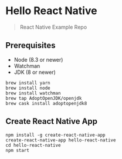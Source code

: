 # Hello React Native
> React Native Example Repo

## Prerequisites
* Node (8.3 or newer)
* Watchman
* JDK (8 or newer)

```
brew install yarn
brew install node
brew install watchman
brew tap AdoptOpenJDK/openjdk
brew cask install adoptopenjdk8
```

## Create React Native App
```
npm install -g create-react-native-app
create-react-native-app hello-react-native
cd hello-react-native
npm start
```